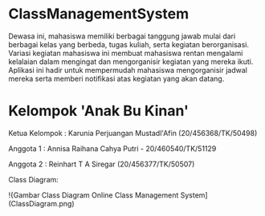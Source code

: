 # ClassManagementSystem
Dewasa ini, mahasiswa memiliki berbagai tanggung jawab mulai dari berbagai kelas yang berbeda, tugas kuliah, serta kegiatan berorganisasi. Variasi kegiatan mahasiswa ini membuat mahasiswa rentan mengalami kelalaian dalam mengingat dan mengorganisir kegiatan yang mereka ikuti. Aplikasi ini hadir untuk mempermudah mahasiswa mengorganisir jadwal mereka serta memberi notifikasi atas kegiatan yang akan datang. 

# Kelompok 'Anak Bu Kinan'

Ketua Kelompok  : Karunia Perjuangan Mustadl'Afin (20/456368/TK/50498)

Anggota 1       : Annisa Raihana Cahya Putri - 20/460540/TK/51129

Anggota 2       : Reinhart T A Siregar (20/456377/TK/50507)

Class Diagram:

!{Gambar Class Diagram Online Class Management System](ClassDiagram.png)
